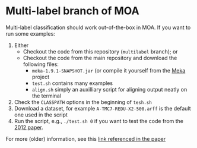 Multi-label branch of MOA
=========================

Multi-label classification should work out-of-the-box in MOA. If you want to run some examples:

1. Either
	* Checkout the code from this repository (`multilabel` branch); or 
    * Checkout the code from the main repository and download the following files:
		- `meka-1.9.1-SNAPSHOT.jar` (or compile it yourself from the [Meka](https://github.com/Waikato/meka) project
		- `test.sh` contains many examples
		- `align.sh` simply an auxilliary script for aligning output neatly on the terminal
2. Check the `CLASSPATH` options in the beginning of `tesh.sh`
3. Download a dataset, for example `A-TMC7-REDU-X2-500.arff` is the default one used in the script
4. Run the script, e.g., `./test.sh 0` if you want to test the code from the [2012 paper](http://www.springerlink.com/content/5q7gg153j4327h23/). 

For more (older) information, see this [link referenced in the paper](http://meka.sourceforge.net/ml.html)
